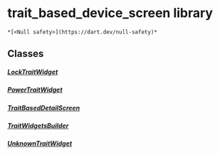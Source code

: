 


# trait_based_device_screen library






    *[<Null safety>](https://dart.dev/null-safety)*





## Classes

##### [LockTraitWidget](../traits_trait_based_device_screen/LockTraitWidget-class.md)



 


##### [PowerTraitWidget](../traits_trait_based_device_screen/PowerTraitWidget-class.md)



 


##### [TraitBasedDetailScreen](../traits_trait_based_device_screen/TraitBasedDetailScreen-class.md)



 


##### [TraitWidgetsBuilder](../traits_trait_based_device_screen/TraitWidgetsBuilder-class.md)



 


##### [UnknownTraitWidget](../traits_trait_based_device_screen/UnknownTraitWidget-class.md)



 















